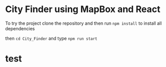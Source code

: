 # City Finder using MapBox and React

To try the project clone the repository and then run ```npm install``` to install all dependencies

then ```cd City_Finder``` and type ```npm run start```


# test
